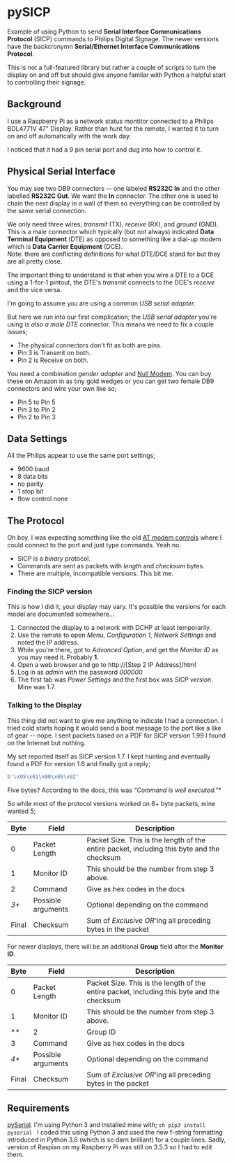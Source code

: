 # pySICP
Example of using Python to send **Serial Interface Communications Protocol** (SICP) commands
to Philips Digital Signage.  The newer versions have the backcronymn **Serial/Ethernet Interface
Communications Protocol**.

This is not a full-featured library but rather a couple of scripts to turn the display on and
off but should give anyone familar with Python a helpful start to controlling their signage.

## Background
I use a Raspberry Pi as a network status montitor connected to a Philips BDL4771V 47" Display.
Rather than hunt for the remote, I wanted it to turn on and off automatically with the work
day.

I noticed that it had a 9 pin serial port and dug into how to control it.

## Physical Serial Interface
You may see two DB9 connectors -- one labeled **RS232C In** and the other labelled **RS232C Out**.
We want the **In** connector.  The other one is used to chain the next display in a wall of them
so everything can be controlled by the same serial connection.

We only need three wires; *transmit* (TX), *receive* (RX), and *ground* (GND).  This is a male 
connector which typically (but not always) indicated **Data Terminal Equipment** (DTE) as 
opposed to something like a dial-up modem which is **Data Carrier Equipment** (DCE).  
Note: there are conflicting definitions for what DTE/DCE stand for but they are all pretty close.

The important thing to understand is that when you wire a DTE to a DCE using a 1-for-1 pintout, 
the DTE's *transmit* connects to the DCE's *receive* and the vice versa.

I'm going to assume you are using a common *USB serial adapter*.

But here we run into our first complication; the *USB serial adapter* you're using is *also a male DTE*
connector.  This means we need to fix a couple issues;
* The physical connectors don't fit as both are pins.
* Pin 3 is Transmit on both.
* Pin 2 is Receive on both. 

You need a combination *gender adapter* and [Null Modem](https://en.wikipedia.org/wiki/Null_modem).
You can buy these on Amazon in as tiny gold wedges or you can get two female DB9 connectors and
wire your own like so;
* Pin 5 to Pin 5
* Pin 3 to Pin 2
* Pin 2 to Pin 3

## Data Settings
All the Philips appear to use the same port settings;
* 9600 baud
* 8 data bits
* no parity
* 1 stop bit
* flow control none

## The Protocol
Oh boy.  I was expecting something like the old [AT modem controls](https://en.wikipedia.org/wiki/Hayes_command_set)
where I could connect to the port and just type commands. Yeah no.
* SICP is a *binary* protocol.
* Commands are sent as packets with *length* and *checksum* bytes.
* There are multiple, incompatible versions.  This bit me.

### Finding the SICP version
This is how I did it, your display may vary.  It's possible the versions for each model are documented somewhere...
1. Connected the display to a network with DCHP at least temporarily.
2. Use the remote to open *Menu*, *Configuration 1*, *Network Settings* and noted the IP address.
3. While you're there, got to *Advanced Option*, and get the *Monitor ID* as you may need it. Probably **1**.
4. Open a web browser and go to http://[Step 2 IP Address]/html
5. Log in as *admin* with the password *000000*
6. The first tab was *Power Settings* and the first box was *SICP version*.  Mine was 1.7.

### Talking to the Display
This thing did not want to give me anything to indicate I had a connection. I tried cold starts hoping it would
send a boot message to the port like a like of gear -- nope.  I sent packets based on a PDF for SICP version 1.99
I found on the Internet but nothing.

My set reported itself as SICP version 1.7.  I kept hunting and eventually found a PDF for version 1.6 and finally
got a reply;
```python
b'\x05\x01\x00\x06\x02'
```
Five bytes?  According to the docs, this was *"Command is well executed."**

So while most of the protocol versions worked on 6+ byte packets, mine wanted 5;

| Byte  | Field               | Description |
| ----  | -----               | ----------- |
|  0    | Packet Length       | Packet Size.  This is the length of the entire packet, including this byte and the checksum  |
|  1    | Monitor ID          | This should be the number from step 3 above. |
|  2    | Command             | Give as hex codes in the docs 
|  *3+* | Possible arguments  | Optional depending on the command | 
| Final | Checksum            | Sum of *Exclusive OR*'ing all preceding bytes in the packet |

For newer displays, there will be an additional **Group** field after the **Monitor ID**.

| Byte  | Field               | Description |
| ----  | -----               | ----------- |
|  0    | Packet Length       | Packet Size.  This is the length of the entire packet, including this byte and the checksum  |
|  1    | Monitor ID          | This should be the number from step 3 above. |
**|  2    | Group ID            | I'm guessing this is for controlling part of a display matrix, i.e. giant TV wall |**
|  3    | Command             | Give as hex codes in the docs 
|  *4+* | Possible arguments  | Optional depending on the command | 
| Final | Checksum            | Sum of *Exclusive OR*'ing all preceding bytes in the packet |

## Requirements
[pySerial](https://github.com/pyserial/pyserial).  I'm using Python 3 and installed mine with;
``sh
pip3 install pyserial
``
I coded this using Python 3 and used the new f-string formatting introduced in Python 3.6 (which is so darn
brilliant) for a couple lines.  Sadly, version of Raspian on my Raspberry Pi was still on 3.5.3 so I had to edit
them.
